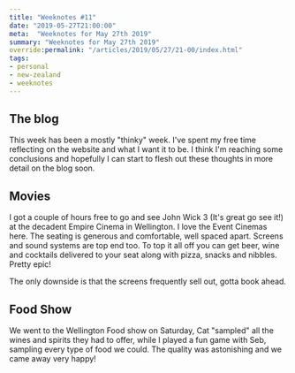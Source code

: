 ```yaml
---
title: "Weeknotes #11"
date: "2019-05-27T21:00:00"
meta:  "Weeknotes for May 27th 2019"
summary: "Weeknotes for May 27th 2019"
override:permalink: "/articles/2019/05/27/21-00/index.html"
tags:
- personal
- new-zealand
- weeknotes
---
```


## The blog

This week has been a mostly "thinky" week. I've spent my free time reflecting on the website and what I want it to be. I think I'm reaching some conclusions and hopefully I can start to flesh out these thoughts in more detail on the blog soon.

## Movies

I got a couple of hours free to go and see John Wick 3 (It's great go see it!) at the decadent Empire Cinema in Wellington. I love the Event Cinemas here. The seating is generous and comfortable, well spaced apart. Screens and sound systems are top end too. To top it all off you can get beer, wine and cocktails delivered to your seat along with pizza, snacks and nibbles. Pretty epic!

The only downside is that the screens frequently sell out, gotta book ahead.

## Food Show

We went to the Wellington Food show on Saturday, Cat "sampled" all the wines and spirits they had to offer, while I played a fun game with Seb, sampling every type of food we could. The quality was astonishing and we came away very happy!
